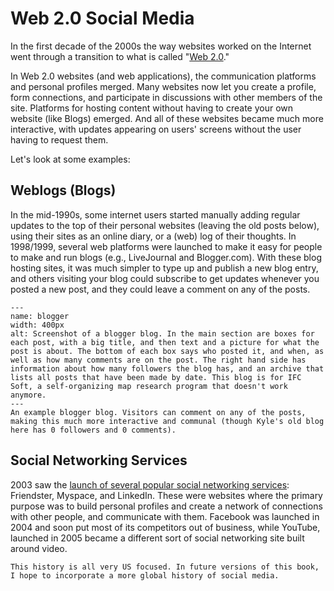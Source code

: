 # Web 2.0 Social Media

In the first decade of the 2000s the way websites worked on the Internet went through a transition to what is called "[Web 2.0](https://en.wikipedia.org/wiki/Web_2.0)."

In Web 2.0 websites (and web applications), the communication platforms and personal profiles merged. Many websites now let you create a profile, form connections, and participate in discussions with other members of the site. Platforms for hosting content without having to create your own website (like Blogs) emerged. And all of these websites became much more interactive, with updates appearing on users' screens without the user having to request them.

Let's look at some examples:

## Weblogs (Blogs)
In the mid-1990s, some internet users started manually adding regular updates to the top of their personal websites (leaving the old posts below), using their sites as an online diary, or a (web) log of their thoughts. In 1998/1999, several web platforms were launched to make it easy for people to make and run blogs (e.g., LiveJournal and Blogger.com). With these blog hosting sites, it was much simpler to type up and publish a new blog entry, and others visiting your blog could subscribe to get updates whenever you posted a new post, and they could leave a comment on any of the posts.

```{figure} blogger_kyle_ifcsoft.png
---
name: blogger
width: 400px
alt: Screenshot of a blogger blog. In the main section are boxes for each post, with a big title, and then text and a picture for what the post is about. The bottom of each box says who posted it, and when, as well as how many comments are on the post. The right hand side has information about how many followers the blog has, and an archive that lists all posts that have been made by date. This blog is for IFC Soft, a self-organizing map research program that doesn't work anymore.
---
An example blogger blog. Visitors can comment on any of the posts, making this much more interactive and communal (though Kyle's old blog here has 0 followers and 0 comments).
```

## Social Networking Services

2003 saw the [launch of several popular social networking services](https://en.wikipedia.org/wiki/Social_networking_service#History): Friendster, Myspace, and LinkedIn. These were websites where the primary purpose was to build personal profiles and create a network of connections with other people, and communicate with them. Facebook was launched in 2004 and soon put most of its competitors out of business, while YouTube, launched in 2005 became a different sort of social networking site built around video.


```{note}
This history is all very US focused. In future versions of this book, I hope to incorporate a more global history of social media.
```
